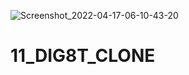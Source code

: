 ![Screenshot_2022-04-17-06-10-43-20](https://user-images.githubusercontent.com/102530080/163694990-431f76ea-2642-438f-8e76-6205293c8c2c.jpg)
# 11_DIG8T_CLONE
